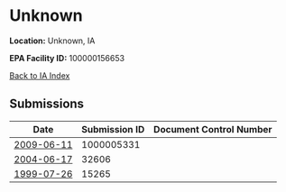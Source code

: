 # Unknown

**Location:** Unknown, IA

**EPA Facility ID:** 100000156653

[Back to IA Index](../../index.md)

## Submissions

| Date | Submission ID | Document Control Number |
|------|--------------|-------------------------|
| [2009-06-11](submissions/1000005331.md) | 1000005331 |  |
| [2004-06-17](submissions/32606.md) | 32606 |  |
| [1999-07-26](submissions/15265.md) | 15265 |  |
